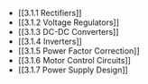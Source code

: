 

- [[3.1.1 Rectifiers]]
- [[3.1.2 Voltage Regulators]]
- [[3.1.3 DC-DC Converters]]
- [[3.1.4 Inverters]]
- [[3.1.5 Power Factor Correction]]
- [[3.1.6 Motor Control Circuits]]
- [[3.1.7 Power Supply Design]]